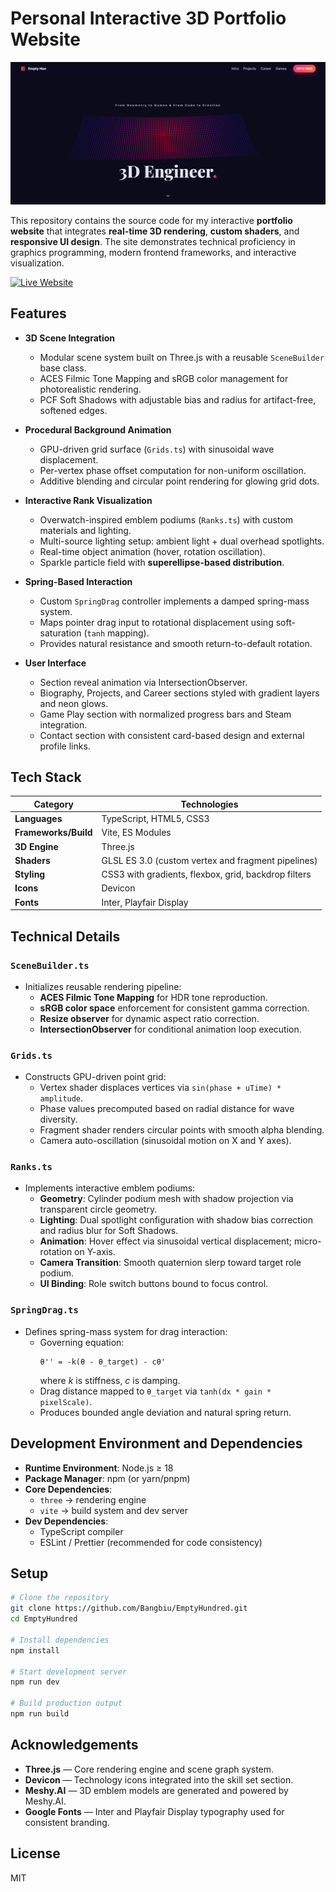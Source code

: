 # Personal Interactive 3D Portfolio Website
![a screenshot of website home page](public/info/screenshot.png)

This repository contains the source code for my interactive **portfolio website** that integrates **real-time 3D rendering**, **custom shaders**, and **responsive UI design**.  The site demonstrates technical proficiency in graphics programming, modern frontend frameworks, and interactive visualization.

[![Live Website](https://img.shields.io/badge/Visit-Portfolio-blueviolet?style=for-the-badge&logo=google-chrome&logoColor=white)](https://bangbiu.github.io/EmptyHundred/)

## Features

- **3D Scene Integration**
  - Modular scene system built on Three.js with a reusable `SceneBuilder` base class.
  - ACES Filmic Tone Mapping and sRGB color management for photorealistic rendering.
  - PCF Soft Shadows with adjustable bias and radius for artifact-free, softened edges.

- **Procedural Background Animation**
  - GPU-driven grid surface (`Grids.ts`) with sinusoidal wave displacement.
  - Per-vertex phase offset computation for non-uniform oscillation.
  - Additive blending and circular point rendering for glowing grid dots.

- **Interactive Rank Visualization**
  - Overwatch-inspired emblem podiums (`Ranks.ts`) with custom materials and lighting.
  - Multi-source lighting setup: ambient light + dual overhead spotlights.
  - Real-time object animation (hover, rotation oscillation).
  - Sparkle particle field with **superellipse-based distribution**.

- **Spring-Based Interaction**
  - Custom `SpringDrag` controller implements a damped spring-mass system.
  - Maps pointer drag input to rotational displacement using soft-saturation (`tanh` mapping).
  - Provides natural resistance and smooth return-to-default rotation.

- **User Interface**
  - Section reveal animation via IntersectionObserver.
  - Biography, Projects, and Career sections styled with gradient layers and neon glows.
  - Game Play section with normalized progress bars and Steam integration.
  - Contact section with consistent card-based design and external profile links.


## Tech Stack

| Category              | Technologies |
|-----------------------|--------------|
| **Languages**         | TypeScript, HTML5, CSS3 |
| **Frameworks/Build**  | Vite, ES Modules |
| **3D Engine**         | Three.js |
| **Shaders**           | GLSL ES 3.0 (custom vertex and fragment pipelines) |
| **Styling**           | CSS3 with gradients, flexbox, grid, backdrop filters |
| **Icons**             | Devicon |
| **Fonts**             | Inter, Playfair Display |



## Technical Details

### `SceneBuilder.ts`
- Initializes reusable rendering pipeline:
  - **ACES Filmic Tone Mapping** for HDR tone reproduction.
  - **sRGB color space** enforcement for consistent gamma correction.
  - **Resize observer** for dynamic aspect ratio correction.
  - **IntersectionObserver** for conditional animation loop execution.

### `Grids.ts`
- Constructs GPU-driven point grid:
  - Vertex shader displaces vertices via `sin(phase + uTime) * amplitude`.
  - Phase values precomputed based on radial distance for wave diversity.
  - Fragment shader renders circular points with smooth alpha blending.
  - Camera auto-oscillation (sinusoidal motion on X and Y axes).

### `Ranks.ts`
- Implements interactive emblem podiums:
  - **Geometry**: Cylinder podium mesh with shadow projection via transparent circle geometry.
  - **Lighting**: Dual spotlight configuration with shadow bias correction and radius blur for Soft Shadows.
  - **Animation**: Hover effect via sinusoidal vertical displacement; micro-rotation on Y-axis.
  - **Camera Transition**: Smooth quaternion slerp toward target role podium.
  - **UI Binding**: Role switch buttons bound to focus control.

### `SpringDrag.ts`
- Defines spring-mass system for drag interaction:
  - Governing equation:  
    ```
    θ'' = -k(θ - θ_target) - cθ'
    ```
    where *k* is stiffness, *c* is damping.
  - Drag distance mapped to `θ_target` via `tanh(dx * gain * pixelScale)`.
  - Produces bounded angle deviation and natural spring return.


## Development Environment and Dependencies

- **Runtime Environment**: Node.js ≥ 18
- **Package Manager**: npm (or yarn/pnpm)
- **Core Dependencies**:
  - `three` → rendering engine
  - `vite` → build system and dev server
- **Dev Dependencies**:
  - TypeScript compiler
  - ESLint / Prettier (recommended for code consistency)

## Setup
```bash
# Clone the repository
git clone https://github.com/Bangbiu/EmptyHundred.git
cd EmptyHundred

# Install dependencies
npm install

# Start development server
npm run dev

# Build production output
npm run build
```

## Acknowledgements

- **Three.js** — Core rendering engine and scene graph system.  
- **Devicon** — Technology icons integrated into the skill set section.  
- **Meshy.AI** — 3D emblem models are generated and powered by Meshy.AI.  
- **Google Fonts** — Inter and Playfair Display typography used for consistent branding.  

## License
MIT
